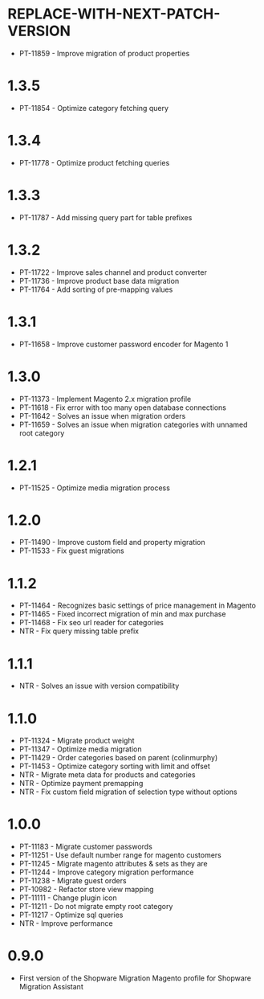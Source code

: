 # REPLACE-WITH-NEXT-PATCH-VERSION
- PT-11859 - Improve migration of product properties

# 1.3.5
- PT-11854 - Optimize category fetching query

# 1.3.4
- PT-11778 - Optimize product fetching queries

# 1.3.3
- PT-11787 - Add missing query part for table prefixes

# 1.3.2
- PT-11722 - Improve sales channel and product converter
- PT-11736 - Improve product base data migration
- PT-11764 - Add sorting of pre-mapping values

# 1.3.1
- PT-11658 - Improve customer password encoder for Magento 1

# 1.3.0
- PT-11373 - Implement Magento 2.x migration profile
- PT-11618 - Fix error with too many open database connections
- PT-11642 - Solves an issue when migration orders
- PT-11659 - Solves an issue when migration categories with unnamed root category

# 1.2.1
- PT-11525 - Optimize media migration process

# 1.2.0
- PT-11490 - Improve custom field and property migration
- PT-11533 - Fix guest migrations

# 1.1.2
- PT-11464 - Recognizes basic settings of price management in Magento
- PT-11465 - Fixed incorrect migration of min and max purchase
- PT-11468 - Fix seo url reader for categories
- NTR - Fix query missing table prefix

# 1.1.1
- NTR - Solves an issue with version compatibility

# 1.1.0
- PT-11324 - Migrate product weight
- PT-11347 - Optimize media migration
- PT-11429 - Order categories based on parent (colinmurphy)
- PT-11453 - Optimize category sorting with limit and offset
- NTR - Migrate meta data for products and categories
- NTR - Optimize payment premapping
- NTR - Fix custom field migration of selection type without options

# 1.0.0
- PT-11183 - Migrate customer passwords
- PT-11251 - Use default number range for magento customers
- PT-11245 - Migrate magento attributes & sets as they are
- PT-11244 - Improve category migration performance
- PT-11238 - Migrate guest orders
- PT-10982 - Refactor store view mapping
- PT-11111 - Change plugin icon
- PT-11211 - Do not migrate empty root category
- PT-11217 - Optimize sql queries
- NTR - Improve performance

# 0.9.0
- First version of the Shopware Migration Magento profile for Shopware Migration Assistant
